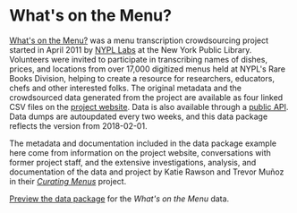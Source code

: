# What's on the Menu?

[What's on the Menu?](http://menus.nypl.org/) was a menu transcription crowdsourcing project started in April 2011 by [NYPL Labs](https://www.nypl.org/collections/labs) at the New York Public Library. Volunteers were invited to participate in transcribing names of dishes, prices, and locations from over 17,000 digitized menus held at NYPL's Rare Books Division, helping to create a resource for researchers, educators, chefs and other interested folks. The original metadata and the crowdsourced data generated from the project are available as four linked CSV files on the [project website](http://menus.nypl.org/data). Data is also available through a [public API](http://api.menus.nypl.org/). Data dumps are autoupdated every two weeks, and this data package reflects the version from 2018-02-01.    

The metadata and documentation included in the data package example here come from information on the project website, conversations with former project staff, and the extensive investigations, analysis, and documentation of the data and project by Katie Rawson and Trevor Muñoz in their [_Curating Menus_](http://curatingmenus.org/) project.  

[Preview the data package](http://data.okfn.org/tools/view?url=https%3A%2F%2Fgithub.com%2Fsaverkamp%2Fbeyond-open-data%2Fraw%2Fmaster%2FDataPackageExamples%2FWhatsOnTheMenu%2Fdatapackage.json) for the _What's on the Menu_ data.   